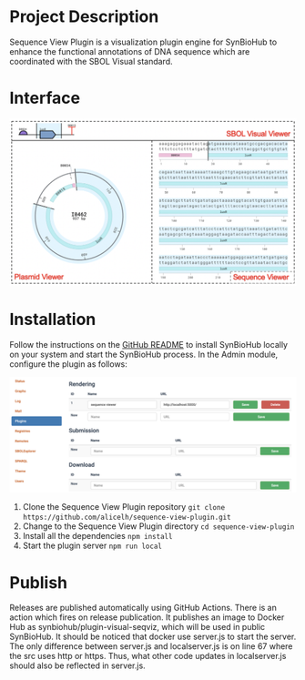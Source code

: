 # Project Description

Sequence View Plugin is a visualization plugin engine for SynBioHub to enhance the functional annotations of DNA sequence which are coordinated with the SBOL Visual standard. 

# Interface

![Sequence View Plugin](./images/interface.png)

# Installation

Follow the instructions on the [GitHub README](https://github.com/SynBioHub/synbiohub#manual-installation) to install SynBioHub locally on your system and start the SynBioHub process. In the Admin module, configure the plugin as follows:

![configuration](./images/configuration.png)

1. Clone the Sequence View Plugin repository `git clone https://github.com/alicelh/sequence-view-plugin.git`
2. Change to the  Sequence View Plugin directory `cd sequence-view-plugin`
3. Install all the dependencies `npm install`
4. Start the plugin server `npm run local`

# Publish

Releases are published automatically using GitHub Actions. There is an action which fires on release publication. It publishes an image to Docker Hub as synbiohub/plugin-visual-seqviz, which will be used in public SynBioHub. It should be noticed that docker use server.js to start the server. The only difference between server.js and localserver.js is on line 67 where the src uses http or https. Thus, what other code updates in localserver.js should also be reflected in server.js. 
